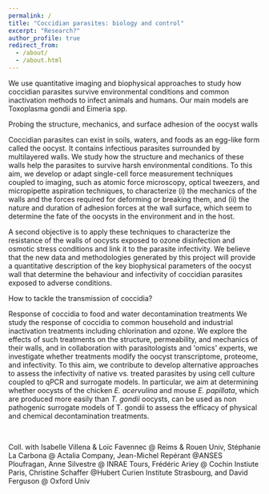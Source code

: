 ```yaml
---
permalink: /
title: "Coccidian parasites: biology and control"
excerpt: "Research?"
author_profile: true
redirect_from: 
  - /about/
  - /about.html
---
```



We use quantitative imaging and biophysical approaches to study how coccidian parasites survive environmental conditions and common inactivation methods to infect animals and humans. Our main models are Toxoplasma gondii and Eimeria spp. 


Probing the structure, mechanics, and surface adhesion of the oocyst walls

Coccidian parasites can exist in soils, waters, and foods as an egg-like form called the oocyst. It contains infectious parasites surrounded by multilayered walls. We study how the structure and mechanics of these walls help the parasites to survive harsh environmental conditions. To this aim, we develop or adapt single-cell force measurement techniques coupled to imaging, such as atomic force microscopy, optical tweezers, and micropipette aspiration techniques, to characterize (i) the mechanics of the walls and the forces required for deforming or breaking them, and (ii) the nature and duration of adhesion forces at the wall surface, which seem to determine the fate of the oocysts in the environment and in the host. 


A second objective is to apply these techniques to characterize the resistance of the walls of oocysts exposed to ozone disinfection and osmotic stress conditions and link it to the parasite infectivity. We believe that the new data and methodologies generated by this project will provide a quantitative description of the key biophysical parameters of the oocyst wall that determine the behaviour and infectivity of coccidian parasites exposed to adverse conditions.

How to tackle the transmission of coccidia?

Response of coccidia to food and water decontamination treatments
We study the response of coccidia to common household and industrial inactivation treatments including chlorination and ozone. We explore the effects of such treatments on the structure, permeability, and mechanics of their walls, and in collaboration with parasitologists and 'omics' experts, we investigate whether treatments modify the oocyst transcriptome, proteome, and infectivity. To this aim, we contribute to develop alternative approaches to assess the infectivity of native vs. treated parasites by using cell culture coupled to qPCR and surrogate models. In particular, we aim at determining whether oocysts of the chicken *E. acervulina* and mouse *E. papillata*, which are produced more easily than *T. gondii* oocysts, can be used as non pathogenic surrogate models of T. gondii to assess the efficacy of physical and chemical decontamination treatments.

​

Coll. with Isabelle Villena & Loïc Favennec @ Reims & Rouen Univ, Stéphanie La Carbona @ Actalia Company, Jean-Michel Repérant @ANSES Ploufragan, Anne Silvestre @ INRAE Tours, Frédéric Ariey @ Cochin Instiute Paris, Christine Schaffer @Hubert Curien Institute Strasbourg, and David Ferguson @ Oxford Univ

​
